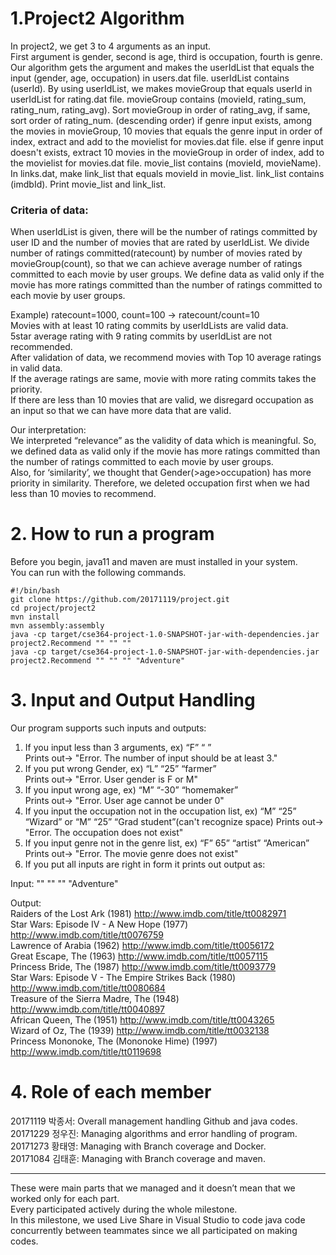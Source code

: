 # 1.Project2 Algorithm

In project2, we get 3 to 4 arguments as an input.       
First argument is gender, second is age, third is occupation, fourth is genre.           
Our algorithm gets the argument and makes the userIdList that equals the input (gender, age, occupation) in users.dat file. 
userIdList contains (userId).
By using userIdList, we makes movieGroup that equals userId in userIdList for rating.dat file.
movieGroup contains (movieId, rating_sum, rating_num, rating_avg).
Sort movieGroup in order of rating_avg, if same, sort order of rating_num. (descending order)
if genre input exists, among the movies in movieGroup, 10 movies that equals the genre input in order of index, extract and add to the movielist for movies.dat file.
else if genre input doesn't exists, extract 10 movies in the movieGroup in order of index, add to the movielist for movies.dat file.
movie_list contains (movieId, movieName).
In links.dat, make link_list that equals movieId in movie_list.
link_list contains (imdbId).
Print movie_list and link_list.          

### Criteria of data:
When userIdList is given, there will be the number of ratings committed by user ID and the number of movies that are rated by userIdList. We divide number of ratings committed(ratecount) by number of movies rated by movieGroup(count), so that we can achieve average number of ratings committed to each movie by user groups. We define data as valid only if the movie has more ratings committed than the number of ratings committed to each movie by user groups.          
         
Example) ratecount=1000, count=100 -> ratecount/count=10          
	Movies with at least 10 rating commits by userIdLists are valid data.            
	5star average rating with 9 rating commits by userIdList are not recommended.           
After validation of data, we recommend movies with Top 10 average ratings in valid data.            
If the average ratings are same, movie with more rating commits takes the priority.            
If there are less than 10 movies that are valid, we disregard occupation as an input so that we can have more data that are valid.            

Our interpretation:            
We interpreted “relevance” as the validity of data which is meaningful. So, we defined data as valid only if the movie has more ratings committed than the number of ratings committed to each movie by user groups.            
Also, for ‘similarity’, we thought that Gender(>age>occupation) has more priority in similarity. Therefore, we deleted occupation first when we had less than 10 movies to recommend.               

# 2. How to run a program
Before you begin, java11 and maven are must installed in your system.             
You can run with the following commands.             

```
#!/bin/bash
git clone https://github.com/20171119/project.git
cd project/project2
mvn install
mvn assembly:assembly
java -cp target/cse364-project-1.0-SNAPSHOT-jar-with-dependencies.jar project2.Recommend "" "" ""
java -cp target/cse364-project-1.0-SNAPSHOT-jar-with-dependencies.jar project2.Recommend "" "" "" "Adventure"

```


# 3. Input and Output Handling
Our program supports such inputs and outputs:          
1) If you input less than 3 arguments, ex) “F” “ ”            
Prints out-> "Error. The number of input should be at least 3."              
2) If you put wrong Gender, ex) “L” “25” “farmer”          
Prints out-> "Error. User gender is F or M"          
3) If you input wrong age, ex) “M” “-30” “homemaker”          
Prints out-> "Error. User age cannot be under 0"            
4) If you input the occupation not in the occupation list, ex) “M” “25” “Wizard” or “M” “25” “Grad student”(can't recognize space)
Prints out-> "Error. The occupation does not exist"           
5) If you input genre not in the genre list, ex) “F” 65” “artist” “American”          
Prints out-> "Error. The movie genre does not exist"          
6) If you put all inputs are right in form it prints out output as:   
               
Input: "" "" "" "Adventure"           
         
Output:           
Raiders of the Lost Ark (1981) http://www.imdb.com/title/tt0082971           
Star Wars: Episode IV - A New Hope (1977) http://www.imdb.com/title/tt0076759            
Lawrence of Arabia (1962) http://www.imdb.com/title/tt0056172            
Great Escape, The (1963) http://www.imdb.com/title/tt0057115            
Princess Bride, The (1987) http://www.imdb.com/title/tt0093779          
Star Wars: Episode V - The Empire Strikes Back (1980) http://www.imdb.com/title/tt0080684             
Treasure of the Sierra Madre, The (1948) http://www.imdb.com/title/tt0040897           
African Queen, The (1951) http://www.imdb.com/title/tt0043265           
Wizard of Oz, The (1939) http://www.imdb.com/title/tt0032138          
Princess Mononoke, The (Mononoke Hime) (1997) http://www.imdb.com/title/tt0119698           

# 4. Role of each member
20171119 박종서: Overall management handling Github and java codes.            
20171229 정우진: Managing algorithms and error handling of program.            
20171273 황태영: Managing with Branch coverage and Docker.          
20171084 김태훈: Managing with Branch coverage and maven.               
***
These were main parts that we managed and it doesn’t mean that we worked only for each part.            
Every participated actively during the whole milestone.            
In this milestone, we used Live Share in Visual Studio to code java code concurrently between teammates since we all participated on making codes.            

